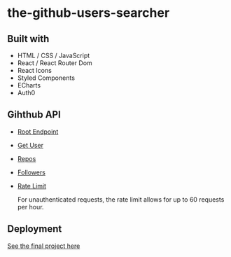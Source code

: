 # the-github-users-searcher

## Built with

-   HTML / CSS / JavaScript
-   React / React Router Dom
-   React Icons
-   Styled Components
-   ECharts
-   Auth0

## Gihthub API

-   [Root Endpoint](https://api.github.com)
-   [Get User](https://api.github.com/users/evanyou)
-   [Repos](https://api.github.com/users/evanyou/repos?per_page=100)
-   [Followers](https://api.github.com/users/evanyou/followers)
-   [Rate Limit](https://api.github.com/rate_limit)

    For unauthenticated requests, the rate limit allows for up to 60 requests per hour.

## Deployment

[See the final project here](https://)
